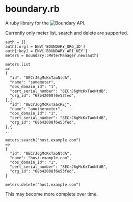 boundary.rb
=======

A ruby library for the ![Boundary](http://boundary.com) API.

Currently only meter list, search and delete are supported.

    auth = {}
    auth[:org] = ENV['BOUNDARY_ORG_ID'] 
    auth[:key] = ENV['BOUNDARY_API_KEY']
    meters = Boundary::MeterManager.new(auth)

    meters.list
    => 
    {
      "id": "8ECrJ6gMcKxTaoNtdA",
      "name": "somemeter",
      "obs_domain_id": "1",
      "cert_serial_number": "8ECrJ6gMcKxTaoNtdB",
      "org_id": "68b42008f6e53fed",
    },{
      "id": "8ECrJ6gMcKxTaacREj",
      "name": "anothermeter",
      "obs_domain_id": "1",
      "cert_serial_number": "8ECrJ6gMcKxTaoNtdB",
      "org_id": "68b42008f6e53fed",
    },{ 
    ...

    meters.search("host.example.com")
    => 
    {
      "id": "8ECrJ6gMcKxTaoNtdA",
      "name": "host.example.com",
      "obs_domain_id": "1",
      "cert_serial_number": "8ECrJ6gMcKxTaoNtdB",
      "org_id": "68b42008f6e53fed",
    }

    meters.delete("host.example.com")

This may become more complete over time.

